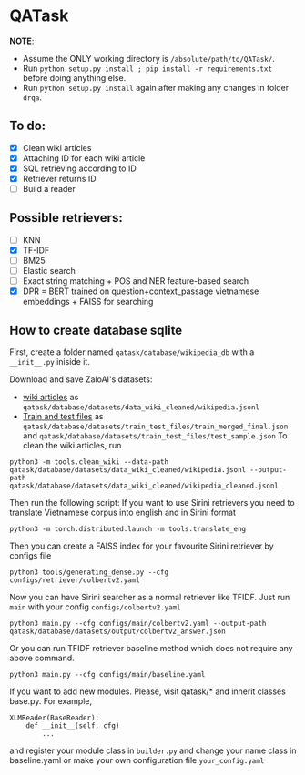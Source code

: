 # QATask

**NOTE**: 
- Assume the ONLY working directory is `/absolute/path/to/QATask/`.
- Run `python setup.py install ; pip install -r requirements.txt` before doing anything else.
- Run `python setup.py install` again after making any changes in folder `drqa`.

## To do:
- [x] Clean wiki articles
- [x] Attaching ID for each wiki article
- [x] SQL retrieving according to ID
- [x] Retriever returns ID
- [ ] Build a reader

## Possible retrievers:
- [ ] KNN
- [x] TF-IDF
- [ ] BM25
- [ ] Elastic search
- [ ] Exact string matching + POS and NER feature-based search
- [x] DPR = BERT trained on question+context_passage vietnamese embeddings + FAISS for searching

## How to create database sqlite
First, create a folder named `qatask/database/wikipedia_db` with a `__init__.py` iniside it.

Download and save ZaloAI's datasets:
- [wiki articles](https://dl-challenge.zalo.ai/e2e-question-answering/wikipedia_20220620_cleaned.zip) 
as `qatask/database/datasets/data_wiki_cleaned/wikipedia.jsonl`
- [Train and test files](https://dl-challenge.zalo.ai/e2e-question-answering/e2eqa-train+public_test-v1.zip) as `qatask/database/datasets/train_test_files/train_merged_final.json` and `qatask/database/datasets/train_test_files/test_sample.json`
To clean the wiki articles, run 
```
python3 -m tools.clean_wiki --data-path qatask/database/datasets/data_wiki_cleaned/wikipedia.jsonl --output-path qatask/database/datasets/data_wiki_cleaned/wikipedia_cleaned.jsonl
```
Then run the following script:
If you want to use Sirini retrievers you need to translate Vietnamese corpus into english and in Sirini format
```
python3 -m torch.distributed.launch -m tools.translate_eng
```
Then you can create a FAISS index for your favourite Sirini retriever by configs file 
```
python3 tools/generating_dense.py --cfg configs/retriever/colbertv2.yaml 
``` 
Now you can have Sirini searcher as a normal retriever like TFIDF.  Just run `main` with your config `configs/colbertv2.yaml` 
```
python3 main.py --cfg configs/main/colbertv2.yaml --output-path qatask/database/datasets/output/colbertv2_answer.json 
```
Or you can run TFIDF retriever baseline method which does not require any above command.
```
python3 main.py --cfg configs/main/baseline.yaml
```
If you want to add new modules. Please, visit qatask/* and inherit classes base.py. For example, 
```
XLMReader(BaseReader):
    def __init__(self, cfg)
        ...
```
and register your module class in `builder.py` and change your name class in baseline.yaml or make your own configuration file `your_config.yaml`
